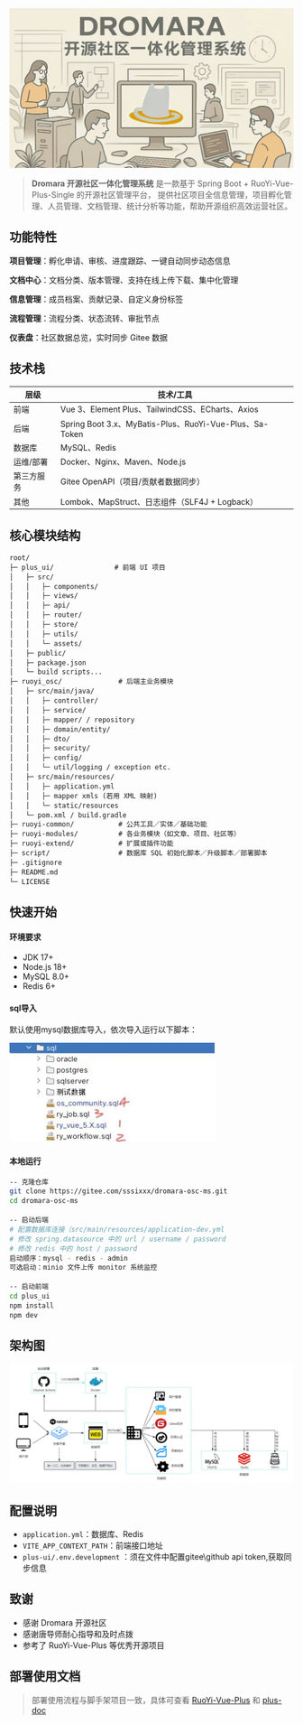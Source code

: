 ![顶部封面](plus-ui/public/readme_pic.jpg)

> **Dromara 开源社区一体化管理系统** 是一款基于 Spring Boot + RuoYi-Vue-Plus-Single 的开源社区管理平台，
>  提供社区项目全信息管理，项目孵化管理、人员管理、文档管理、统计分析等功能，帮助开源组织高效运营社区。

## 功能特性

**项目管理**：孵化申请、审核、进度跟踪、一键自动同步动态信息

**文档中心**：文档分类、版本管理、支持在线上传下载、集中化管理

**信息管理**：成员档案、贡献记录、自定义身份标签

**流程管理**：流程分类、状态流转、审批节点

**仪表盘**：社区数据总览，实时同步 Gitee 数据

## 技术栈

| 层级       | 技术/工具                                               |
| ---------- | ------------------------------------------------------- |
| 前端       | Vue 3、Element Plus、TailwindCSS、ECharts、Axios        |
| 后端       | Spring Boot 3.x、MyBatis-Plus、RuoYi-Vue-Plus、Sa-Token |
| 数据库     | MySQL、Redis                                            |
| 运维/部署  | Docker、Nginx、Maven、Node.js                           |
| 第三方服务 | Gitee OpenAPI（项目/贡献者数据同步）                    |
| 其他       | Lombok、MapStruct、日志组件（SLF4J + Logback）          |

## 核心模块结构

```asp
root/
├─ plus_ui/               # 前端 UI 项目
│   ├─ src/
│   │   ├─ components/
│   │   ├─ views/
│   │   ├─ api/
│   │   ├─ router/
│   │   ├─ store/
│   │   ├─ utils/
│   │   └─ assets/
│   ├─ public/
│   ├─ package.json
│   └─ build scripts...
├─ ruoyi_osc/              # 后端主业务模块
│   ├─ src/main/java/
│   │   ├─ controller/
│   │   ├─ service/
│   │   ├─ mapper/ / repository
│   │   ├─ domain/entity/
│   │   ├─ dto/
│   │   ├─ security/
│   │   ├─ config/
│   │   └─ util/logging / exception etc.
│   ├─ src/main/resources/
│   │   ├─ application.yml
│   │   ├─ mapper xmls (若用 XML 映射)
│   │   └─ static/resources
│   └─ pom.xml / build.gradle
├─ ruoyi-common/           # 公共工具／实体／基础功能
├─ ruoyi-modules/          # 各业务模块（如文章、项目、社区等）
├─ ruoyi-extend/           # 扩展或插件功能
├─ script/                 # 数据库 SQL 初始化脚本／升级脚本／部署脚本
├─ .gitignore
├─ README.md
└─ LICENSE
```

## 快速开始

#### 环境要求

- JDK 17+
- Node.js 18+
- MySQL 8.0+
- Redis 6+

#### sql导入

默认使用mysql数据库导入，依次导入运行以下脚本：

  ![数据与建表](plus-ui/public/data&sql.jpg)

#### 本地运行

```bash
-- 克隆仓库
git clone https://gitee.com/sssixxx/dromara-osc-ms.git
cd dromara-osc-ms

-- 启动后端
# 配置数据库连接（src/main/resources/application-dev.yml 
# 修改 spring.datasource 中的 url / username / password
# 修改 redis 中的 host / password
启动顺序：mysql - redis - admin 
可选启动：minio 文件上传 monitor 系统监控

-- 启动前端
cd plus_ui
npm install
npm dev
```

## 架构图

![架构图](plus-ui/public/arc_pic.png)

## 配置说明

- `application.yml`：数据库、Redis
- `VITE_APP_CONTEXT_PATH`：前端接口地址
- `plus-ui/.env.development` ：须在文件中配置gitee\github api token,获取同步信息

## 致谢

- 感谢 Dromara 开源社区
- 感谢唐导师耐心指导和及时点拨
- 参考了 RuoYi-Vue-Plus 等优秀开源项目

## 部署使用文档

> 部署使用流程与脚手架项目一致，具体可查看 [RuoYi-Vue-Plus](https://gitee.com/dromara/RuoYi-Vue-Plus) 和 [plus-doc](https://plus-doc.dromara.org)



